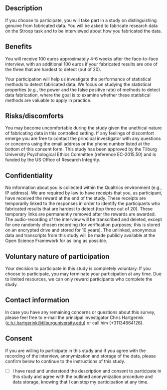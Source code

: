 ## Description

If you choose to participate, you will take part in a study on distinguishing genuine from fabricated data. You will be asked to fabricate research data on the Stroop task and to be interviewed about how you fabricated the data.

## Benefits

You will receive 100 euros approximately 4-6 weeks after the face-to-face interview, with an additional 100 euros if your fabricated results are one of the three that are hardest to detect (out of 20).

Your participation will help us investigate the performance of statistical methods to detect fabricated data. We focus on studying the statistical properties (e.g., the power and the false positive rate) of methods to detect data fabrication, where the goal is to examine whether these statistical methods are valuable to apply in practice.

## Risks/discomforts

You may become uncomfortable during the study given the unethical nature of fabricating data in this controlled setting. If any feelings of discomfort emerge you are free to contact the principal investigator with any questions or concerns using the email address or the phone number listed at the bottom of this consent form. This study has been approved by the Tilburg University Psychological Ethics Committee (reference EC-2015.50) and is funded by the US Office of Research Integrity.

## Confidentiality

No information about you is collected within the Qualtrics environment (e.g., IP address). We are required by law to have receipts that you, as participant, have received the reward at the end of the study. These receipts are temporarily linked to the responses in order to identify the participants who fabricated results that are hardest to detect (top three out of 20). These temporary links are permanently removed after the rewards are awarded. The audio-recording of the interview will be transcribed and deleted, except for one randomly chosen recording (for verification purposes; this is stored on an encrypted drive and stored for 10 years). The unlinked, anonymous data and transcripts from this study will be made publicly available at the Open Science Framework for as long as possible.

## Voluntary nature of participation

Your decision to participate in this study is completely voluntary. If you choose to participate, you may terminate your participation at any time. Due to limited resources, we can only reward participants who complete the study.

## Contact information

In case you have any remaining concerns or questions about this survey, please feel free to e-mail the principal investigator Chris Hartgerink ([c.h.j.hartgerink@tilburguniversity.edu](mailto:c.h.j.hartgerink@tilburguniversity.edu)) or call him (+31134664126).

## Consent

If you are willing to participate in this study and if you agree with the recording of the interview, anonymization and storage of the data, please confirm below to continue to the instructions of this study.
 
 - [ ]	I have read and understood the description and consent to participate in this study and agree with the outlined anonymization procedure and data storage, knowing that I can stop my participation at any time.
